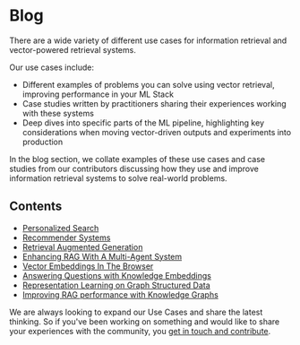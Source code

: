 # Blog

There are a wide variety of different use cases for information retrieval and vector-powered retrieval systems.

Our use cases include:

- Different examples of problems you can solve using vector retrieval, improving performance in your ML Stack
- Case studies written by practitioners sharing their experiences working with these systems
- Deep dives into specific parts of the ML pipeline, highlighting key considerations when moving vector-driven outputs
  and experiments into production

In the blog section, we collate examples of these use cases and case studies from our contributors discussing how they
use and improve information retrieval systems to solve real-world problems.

## Contents

- [Personalized Search](https://hub.superlinked.com/personalized-search-harnessing-the-power-of-vector-embeddings)
- [Recommender Systems](https://hub.superlinked.com/a-recommender-system-collaborative-filtering-with-sparse-metadata)
- [Retrieval Augmented Generation](https://hub.superlinked.com/retrieval-augmented-generation)
- [Enhancing RAG With A Multi-Agent System](https://hub.superlinked.com/enhancing-rag-with-a-multi-agent-system)
- [Vector Embeddings In The Browser](https://hub.superlinked.com/vector-embeddings-in-the-browser)
- [Answering Questions with Knowledge Embeddings](https://hub.superlinked.com/answering-questions-with-knowledge-graph-embeddings)
- [Representation Learning on Graph Structured Data](https://hub.superlinked.com/representation-learning-on-graph-structured-data)
- [Improving RAG performance with Knowledge Graphs](use_cases/knowledge_graphs.md)

We are always looking to expand our Use Cases and share the latest thinking. So if you've been working on something and
would like to share your experiences with the community, you
[get in touch and contribute](https://github.com/superlinked/VectorHub).
